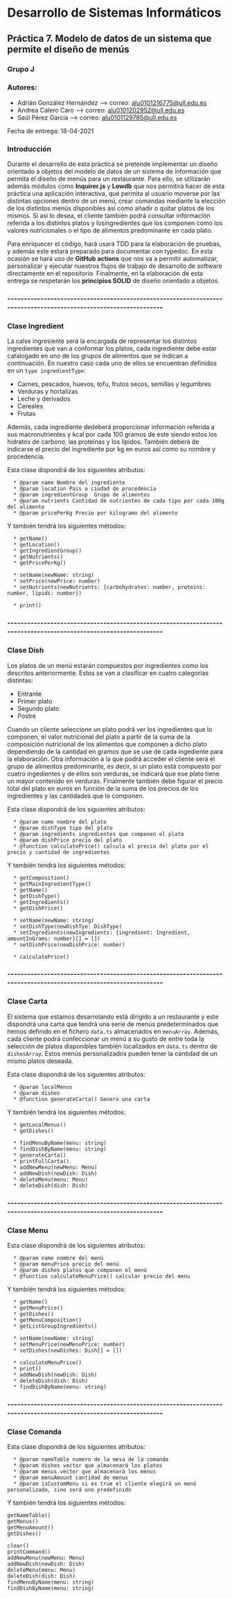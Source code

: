 # Desarrollo de Sistemas Informáticos

## Práctica 7. Modelo de datos de un sistema que permite el diseño de menús

### Grupo J

### Autores:

* Adrián González Hernández  --> correo: alu0101216775@ull.edu.es
* Andrea Calero Caro         --> correo: alu0101202952@ull.edu.es
* Saúl Pérez García          --> correo: alu0101129785@ull.edu.es

Fecha de entrega: 18-04-2021


### Introducción

Durante el desarrollo de esta práctica se pretende implementar un diseño orientado a objetos del modelo de datos de un sistema de información que permita el diseño de menús para un restaurante. Para ello, se utilizarán además módulos como **Inquirer.js** y **Lowdb** que nos permitirá hacer de esta práctica una aplicación interactiva, que permita al usuario moverse por las distintas opciones dentro de un menú, crear comandas mediante la elección de los distintos menús disponibles así como añadir o quitar platos de los mismos. Si así lo desea, el cliente también podrá consultar información referida a los distintos platos y losingredientes que los componen como los valores nutricionales o el tipo de alimentos predominante en cada plato.

Para enriquecer el código, hará usará TDD para la elaboración de pruebas, y además este estará preparado para documentar con typedoc. En esta ocasión se hará uso de **GitHub actions** que nos va a permitir automatizar, personalizar y ejecutar nuestros flujos de trabajo de desarrollo de software directamente en el repositorio.
Finalmente, en la elaboración de esta entrega se respetarán los **principios SOLID** de diseño orientado a objetos.

### ----------------------------------------------------------------------------------------------------------------

### Clase Ingredient

La calse ingresiente será la encargada de representar los distintos ingredientes que van a conformar los platos, cada ingrediente debe estar catalogado en uno de los grupos de alimentos que se indican a continuación. En nuestro caso cada uno de ellos se encuentran definidos en un `type ingredientType`:

* Carnes, pescados, huevos, tofu, frutos secos, semillas y legumbres
* Verduras y hortalizas
* Leche y derivados
* Cereales
* Frutas

Además, cada ingrediente dedeberá proporcionar información referida a sus macronutrientes y kcal por cada 100 gramos de este siendo estos los hidratos de carbono, las proteínas y los lípidos.
También deberá de indicarse el precio del ingrediente por kg en euros así como su nombre y procedencia.

Esta clase dispondrá de los siguientes atributos: 

```
  * @param name Nombre del ingrediente
  * @param location Pais o ciudad de procedencia
  * @param ingredientGroup  Grupo de alimentos
  * @param nutrients Cantidad de nutrientes de cada tipo por cada 100g del alimento
  * @param pricePerKg Precio por kilogramo del alimento 
```

Y también tendrá los siguientes métodos:

```
  * getName()
  * getLocation()
  * getIngredientGroup()
  * getNutrients()
  * getPricePerKg()

  * setName(newName: string)
  * setPrice(newPrice: number)
  * setNutrients(newNutrients: {carbohydrates: number, proteins: number, lipids: number})

  * print()
```

### ----------------------------------------------------------------------------------------------------------------

### Clase Dish

Los platos de un menú estarán compuestos por ingredientes como los descritos anteriormente. Estos se van a clasificar en cuatro categorías distintas: 

* Entrante 
* Primer plato 
* Segundo plato
* Postre

Cuando un cliente seleccione un plato podrá ver los ingredientes que lo componen, el valor nutricional del plato a partir de la suma de la composición nutricional de los alimentos que componen a dicho plato dependiendo de la cantidad en gramos que se use de cada ingediente para la elaboración. 
Otra información a la que podrá acceder el cliente será el grupo de alimentos predominante, es decir, si un plato está compuesto por cuatro ingedientes y de ellos son verduras, se indicará que ese plato tiene un mayor contenido en verduras.
Finalmente también debe figurar el precio total del plato en euros en función de la suma de los precios de los ingredientes y las cantidades que lo componen.

Esta clase dispondrá de los siguientes atributos: 

```
  * @param name nombre del plato
  * @param dishType tipo del plato
  * @param ingredients ingredientes que componen el plato
  * @param dishPrice precio del plato
  * @function calculatePrice() calcula el precio del plato por el precio y cantidad de ingredientes
```

Y también tendrá los siguientes métodos:

```
  * getComposition() 
  * getMainIngredientType()
  * getName()
  * getDishType()
  * getIngredients()
  * getDishPrice()

  * setName(newName: string)
  * setDishType(newDishTye: DishType)
  * setIngredients(newIngredients: {ingredient: Ingredient, amountInGrams: number}[] = [])
  * setDishPrice(newDishPrice: number)

  * calculatePrice()
```

### ----------------------------------------------------------------------------------------------------------------

### Clase Carta

El sistema que estamos desarrolando está dirigido a un restaurante y este dispondrá una carta que tendrá una serie de menús predeterminados que hemos definido en el fichero `data.ts` almacenados en `menuArray`. Además, cada cliente podrá confeccionar un menú a su gusto de entre toda la selección de platos disponibles también localizados en `data.ts` dentro de `dishesArray`. Estos menús personalizados pueden tener la cantidad de un mismo platos deseada.

Esta clase dispondrá de los siguientes atributos: 

```
  * @param localMenus
  * @param dishes
  * @function generateCarta() Genera una carta
```

Y también tendrá los siguientes métodos:

```
  * getLocalMenus()
  * getDishes()

  * findMenuByName(menu: string)
  * findDishByName(menu: string)
  * generateCarta()
  * printFullCarta()
  * addNewMenu(newMenu: Menu)
  * addNewDish(newDish: Dish)
  * deleteMenu(menu: Menu)
  * deleteDish(dish: Dish)
```

### ----------------------------------------------------------------------------------------------------------------

### Clase Menu

Esta clase dispondrá de los siguientes atributos: 

```
  * @param name nombre del menú
  * @param menuPrice precio del menú
  * @param dishes platos que componen el menú
  * @function calculateMenuPrice() calcular precio del menu
```

Y también tendrá los siguientes métodos:

```
  * getName()
  * getMenuPrice()
  * getDishes()
  * getMenuComposition()
  * getListGroupIngredients()

  * setName(newName: string)
  * setMenuPrice(newMenuPrice: number)
  * setDishes(newDishes: Dish[] = [])

  * calculateMenuPrice()
  * print()
  * addNewDish(newDish: Dish)
  * deleteDish(dish: Dish)
  * findDishByName(menu: string)
```

### ----------------------------------------------------------------------------------------------------------------

### Clase Comanda

Esta clase dispondrá de los siguientes atributos: 

```
  * @param nameTable numero de la mesa de la comanda
  * @param dishes vector que almacenará los platos
  * @param menus vector que almacenará los menus
  * @param menuAmount cantidad de menus
  * @param isCustomMenu si es true el cliente elegirá un menú personalizado, sino será uno predefinido
```

Y también tendrá los siguientes métodos:

```
getNameTable()
getMenus()
getMenuAmount()
getDishes()

clear()
printCommand()
addNewMenu(newMenu: Menu)
addNewDish(newDish: Dish)
deleteMenu(menu: Menu)
deleteDish(dish: Dish)
findMenuByName(menu: string)
findDishByName(menu: string)
```





    